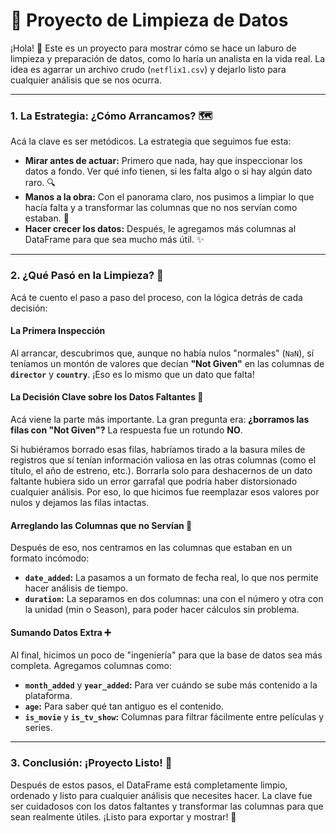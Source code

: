 # 🚀 Proyecto de Limpieza de Datos

¡Hola! 👋 Este es un proyecto para mostrar cómo se hace un laburo de limpieza y preparación de datos, como lo haría un analista en la vida real. La idea es agarrar un archivo crudo (`netflix1.csv`) y dejarlo listo para cualquier análisis que se nos ocurra.

---

### **1. La Estrategia: ¿Cómo Arrancamos? 🗺️**

Acá la clave es ser metódicos. La estrategia que seguimos fue esta:

* **Mirar antes de actuar:** Primero que nada, hay que inspeccionar los datos a fondo. Ver qué info tienen, si les falta algo o si hay algún dato raro. 🔍
* **Manos a la obra:** Con el panorama claro, nos pusimos a limpiar lo que hacía falta y a transformar las columnas que no nos servían como estaban. 🧹
* **Hacer crecer los datos:** Después, le agregamos más columnas al DataFrame para que sea mucho más útil. ✨

---

### **2. ¿Qué Pasó en la Limpieza? 🤔**

Acá te cuento el paso a paso del proceso, con la lógica detrás de cada decisión:

#### **La Primera Inspección**

Al arrancar, descubrimos que, aunque no había nulos "normales" (`NaN`), sí teníamos un montón de valores que decían **"Not Given"** en las columnas de **`director`** y **`country`**. ¡Eso es lo mismo que un dato que falta!

#### **La Decisión Clave sobre los Datos Faltantes** 🧠

Acá viene la parte más importante. La gran pregunta era: **¿borramos las filas con "Not Given"?** La respuesta fue un rotundo **NO**.

Si hubiéramos borrado esas filas, habríamos tirado a la basura miles de registros que sí tenían información valiosa en las otras columnas (como el título, el año de estreno, etc.). Borrarla solo para deshacernos de un dato faltante hubiera sido un error garrafal que podría haber distorsionado cualquier análisis. Por eso, lo que hicimos fue reemplazar esos valores por nulos y dejamos las filas intactas.

#### **Arreglando las Columnas que no Servían** 🔧

Después de eso, nos centramos en las columnas que estaban en un formato incómodo:

* **`date_added`:** La pasamos a un formato de fecha real, lo que nos permite hacer análisis de tiempo.
* **`duration`:** La separamos en dos columnas: una con el número y otra con la unidad (min o Season), para poder hacer cálculos sin problema.

#### **Sumando Datos Extra** ➕

Al final, hicimos un poco de "ingeniería" para que la base de datos sea más completa. Agregamos columnas como:

* **`month_added`** y **`year_added`:** Para ver cuándo se sube más contenido a la plataforma.
* **`age`:** Para saber qué tan antiguo es el contenido.
* **`is_movie`** y **`is_tv_show`:** Columnas para filtrar fácilmente entre películas y series.

---

### **3. Conclusión: ¡Proyecto Listo! 🎉**

Después de estos pasos, el DataFrame está completamente limpio, ordenado y listo para cualquier análisis que necesites hacer. La clave fue ser cuidadosos con los datos faltantes y transformar las columnas para que sean realmente útiles. ¡Listo para exportar y mostrar! 💾
